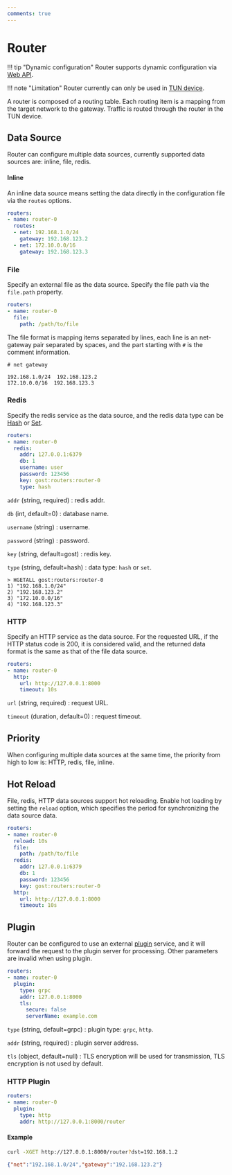 ```yaml
---
comments: true
---
```


# Router

!!! tip "Dynamic configuration"
    Router supports dynamic configuration via [Web API](../tutorials/api/overview.md).

!!! note "Limitation"
    Router currently can only be used in [TUN device](../tutorials/tuntap.md).

A router is composed of a routing table. Each routing item is a mapping from the target network to the gateway. Traffic is routed through the router in the TUN device.

## Data Source

Router can configure multiple data sources, currently supported data sources are: inline, file, redis.

#### Inline

An inline data source means setting the data directly in the configuration file via the `routes` options.

```yaml
routers:
- name: router-0
  routes:
  - net: 192.168.1.0/24
    gateway: 192.168.123.2
  - net: 172.10.0.0/16
    gateway: 192.168.123.3
```

### File

Specify an external file as the data source. Specify the file path via the `file.path` property.

```yaml
routers:
- name: router-0
  file:
    path: /path/to/file
```

The file format is mapping items separated by lines, each line is an net-gateway pair separated by spaces, and the part starting with `#` is the comment information.

```text
# net gateway

192.168.1.0/24  192.168.123.2
172.10.0.0/16  192.168.123.3
```

### Redis

Specify the redis service as the data source, and the redis data type can be [Hash](https://redis.io/docs/data-types/hashes/) or [Set](https://redis.io/docs/data-types/sets/).

```yaml
routers:
- name: router-0
  redis:
    addr: 127.0.0.1:6379
    db: 1
    username: user
    password: 123456
    key: gost:routers:router-0
    type: hash
```

`addr` (string, required)
:    redis addr.

`db` (int, default=0)
:    database name.

`username` (string)
:    username.

`password` (string)
:    password.

`key` (string, default=gost)
:    redis key.

`type` (string, default=hash)
:    data type: `hash` or `set`.

```redis
> HGETALL gost:routers:router-0
1) "192.168.1.0/24"
2) "192.168.123.2"
3) "172.10.0.0/16"
4) "192.168.123.3"
```

### HTTP

Specify an HTTP service as the data source. For the requested URL, if the HTTP status code is 200, it is considered valid, and the returned data format is the same as that of the file data source.

```yaml
routers:
- name: router-0
  http:
    url: http://127.0.0.1:8000
    timeout: 10s
```

`url` (string, required)
:    request URL.

`timeout` (duration, default=0)
:    request timeout.

## Priority

When configuring multiple data sources at the same time, the priority from high to low is: HTTP, redis, file, inline.

## Hot Reload

File, redis, HTTP data sources support hot reloading. Enable hot loading by setting the `reload` option, which specifies the period for synchronizing the data source data.

```yaml hl_lines="3"
routers:
- name: router-0
  reload: 10s
  file:
    path: /path/to/file
  redis:
    addr: 127.0.0.1:6379
	db: 1
	password: 123456
	key: gost:routers:router-0
  http:
    url: http://127.0.0.1:8000
    timeout: 10s
```

## Plugin

Router can be configured to use an external [plugin](plugin.md) service, and it will forward the request to the plugin server for processing. Other parameters are invalid when using plugin.

```yaml
routers:
- name: router-0
  plugin:
    type: grpc
    addr: 127.0.0.1:8000
    tls: 
      secure: false
      serverName: example.com
```

`type` (string, default=grpc)
:    plugin type: `grpc`, `http`.

`addr` (string, required)
:    plugin server address.

`tls` (object, default=null)
:    TLS encryption will be used for transmission, TLS encryption is not used by default.

### HTTP Plugin

```yaml
routers:
- name: router-0
  plugin:
    type: http
    addr: http://127.0.0.1:8000/router
```

#### Example

```bash
curl -XGET http://127.0.0.1:8000/router?dst=192.168.1.2
```

```json
{"net":"192.168.1.0/24","gateway":"192.168.123.2"}
```
